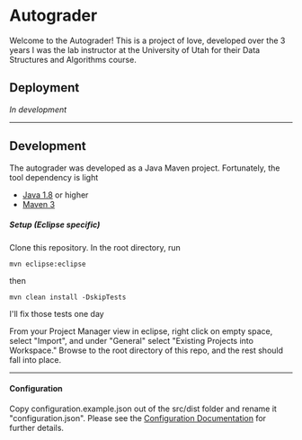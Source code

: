 # Autograder

Welcome to the Autograder! This is a project of love, developed over the 3 years I was the lab instructor at the University of Utah for their Data Structures and Algorithms course. 

## Deployment 

_In development_
***
## Development

The autograder was developed as a Java Maven project. Fortunately, the tool dependency is light
* [Java 1.8](http://www.oracle.com/technetwork/java/javase/downloads/jdk8-downloads-2133151.html "Java 8 download") or higher
* [Maven 3](https://maven.apache.org/download.cgi "Maven Download")

##### Setup (Eclipse specific)

Clone this repository. In the root directory, run 

    mvn eclipse:eclipse
then

    mvn clean install -DskipTests
    
I'll fix those tests one day

From your Project Manager view in eclipse, right click on empty space, select "Import", and under "General" select "Existing Projects into Workspace." Browse to the root directory of this repo, and the rest should fall into place. 

***

#### Configuration
Copy configuration.example.json out of the src/dist folder and rename it "configuration.json". Please see the [Configuration Documentation](src/dist/README.md) for further details. 
